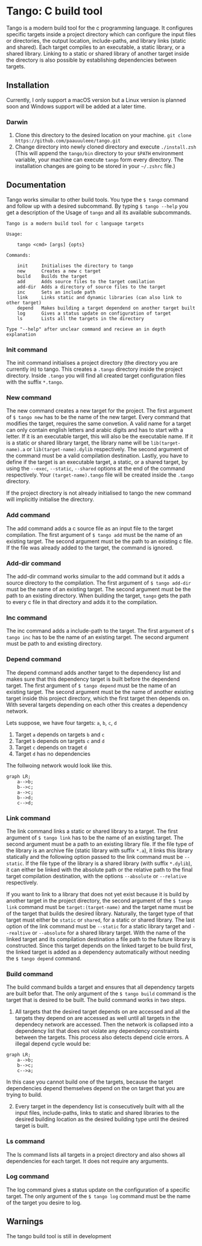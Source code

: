 # Tango: C build tool

Tango is a modern build tool for the c programming language. It configures specific targets inside a project directory which can configure the input files or directories, the output location, include-paths, and library links (static and shared). Each target compiles to an executable, a static library, or a shared library. Linking to a static or shared library of another target inside the directory is also possible by establishing dependencies between targets.

## Installation

Currently, I only support a macOS version but a Linux version is planned soon and Windows support will be added at a later time.

### Darwin

1. Clone this directory to the desired location on your machine. 
`git clone https://github.com/paauuuleee/tango.git`
2. Change directory into newly cloned directory and execute `./install.zsh` (This will append the `tango/bin` directory to your `$PATH` environment variable, your machine can execute `tango` form every directory. The installation changes are going to be stored in your `~/.zshrc` file.)

## Documentation

Tango works simuilar to other build tools. You type the `$ tango` command and follow up with a desired subcommand. By typing `$ tango --help` you get a description of the Usage of `tango` and all its available subcommands.

```
Tango is a modern build tool for c language targets

Usage:

    tango <cmd> [args] {opts}

Commands:

    init     Initialises the directory to tango
    new      Creates a new c target
    build    Builds the target
    add      Adds source files to the target comilation
    add-dir  Adds a directory of source files to the target
    inc      Sets an include path
    link     Links static and dynamic libraries (can also link to other target)
    depend   Makes building a target dependend on another target built
    log      Gives a status update on configuration of target
    ls       Lists all the targets in the directory

Type "--help" after unclear command and recieve an in depth explanation
```

### Init command

The init command initialises a project directory (the directory you are currently in) to tango. This creates a `.tango` directory inside the project directory. Inside `.tango` you will find all created target configuration files with the suffix `*.tango`.

### New command

The new command creates a new target for the project. The first argument of `$ tango new` has to be the name of the new target. Every command that modifies the target, requires the same convetion. A valid name for a target can only contain english letters and arabic digits and has to start with a letter. If it is an executable target, this will also be the executable name. If it is a static or shared library target, the library name will be `lib(target-name).a` or `lib(target-name).dylib` respectively. The second argument of the command must be a valid compilation destination. Lastly, you have to define if the target is an executable target, a static, or a shared target, by using the `--exec`, `--static`, `--shared` options at the end of the command respectively. Your `(target-name).tango` file will be created inside the `.tango` directory.

If the project directory is not already initialised to tango the new command will implicitly initialise the directory.

### Add command

The add command adds a c source file as an input file to the target compilation. The first argument of `$ tango add` must be the name of an existing target. The second argument must be the path to an existing c file. If the file was already added to the target, the command is ignored.

### Add-dir command

The add-dir command works simuilar to the add command but it adds a source directory to the compilation. The first argument of `$ tango add-dir` must be the name of an existing target. The second argument must be the path to an existing directory. When building the target, `tango` gets the path to every c file in that directory and adds it to the compilation.

### Inc command

The inc command adds a include-path to the target. The first argument of `$ tango inc` has to be the name of an existing target. The second argument must be path to and existing directory.

### Depend command

The depend command adds another target to the dependency list and makes sure that this dependency target is built before the dependend target. The first argument of `$ tango depend` must be the name of an existing target. The second argument must be the name of another existing target inside this project directory, which the first target then depends on. With several targets depending on each other this creates a dependency network.

Lets suppose, we have four targets: `a`, `b`, `c`, `d`
1. Target `a` depends on targets `b` and `c`
2. Target `b` depends on targets `c` and `d`
3. Target `c` depends on traget `d`
4. Target `d` has no dependencies

The follwoing network would look like this.
```mermaid
graph LR;
    a-->b;
    b-->c;
    a-->c;
    b-->d;
    c-->d;
```

### Link command

The link command links a static or shared library to a target. The first argument of `$ tango link` has to be the name of an existing target. The second argument must be a path to an existing library file. If the file type of the library is an archive file (static library with suffix `*.a`), it links this library statically and the following option passed to the link command must be `--static`. If the file type of the library is a shared library (with suffix `*.dylib`), it can either be linked with the absolute path or the relative path to the final target compilation destination, with the options `--absolute` or `--relative` respectively.

If you want to link to a library that does not yet exist because it is build by another target in the project directory, the second argument of the `$ tango link` command must be `target:(target-name)` and the target name must be of the target that builds the desired library. Naturally, the target type of that target must either be `static` or `shared`, for a static or shared library. The last option of the link command must be `--static` for a static library target and `--realtive` or `--absolute` for a shared library target. With the name of the linked target and its compilation destination a file path to the future library is constructed. Since this target depends on the linked target to be build first, the linked target is added as a dependency automatically without needing the `$ tango depend` command.

### Build command

The build command builds a target and ensures that all dependency targets are built befor that. The only argument of the `$ tango build` command is the target that is desired to be built. The build command works in two steps.

1. All targets that the desired target depends on are accessed and all the targets they depend on are accessed as well until all targets in the dependecy network are accessed. Then the network is collapsed into a dependency list that does not violate any dependency constraints between the targets. This process also detects depend cicle errors.
A illegal depend cycle would be:
```mermaid
graph LR;
    a-->b;
    b-->c;
    c-->a;
```
In this case you cannot build one of the targets, because the target dependencies depend themselves depend on the on target that you are trying to build.


2. Every target in the dependency list is consecutively built with all the input files, include-paths, links to static and shared libraries to the desired building location as the desired building type until the desired target is built.


### Ls command

The ls command lists all targets in a project directory and also shows all dependencies for each target. It does not require any arguments.

### Log command

The log command gives a status update on the configuration of a specific target. The only argument of the `$ tango log` command must be the name of the target you desire to log.

## Warnings

The tango build tool is still in development
